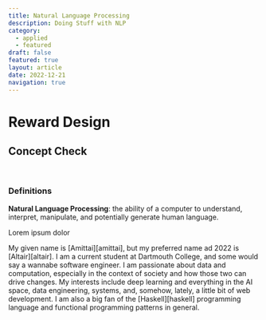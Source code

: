 ```yaml
---
title: Natural Language Processing
description: Doing Stuff with NLP
category:
  - applied
  - featured
draft: false
featured: true
layout: article
date: 2022-12-21
navigation: true
---
```


# Reward Design

## Concept Check
 
 &nbsp;
 
### Definitions

**Natural Language Processing**: the ability of a computer to understand, interpret, manipulate, and potentially generate human language.

Lorem ipsum dolor

My given name is [Amittai][amittai], but my preferred name ad 2022
is [Altair][altair].
I am a current student at Dartmouth College, and some would say
a wannabe software engineer. I am passionate about data and computation,
especially in the context of society and how those two can drive changes.
My interests include deep learning and everything in the AI space,
data engineering, systems, and, somehow, lately, a little bit of
web development. I am also a big fan of the [Haskell][haskell]
programming language and functional programming patterns in general.
